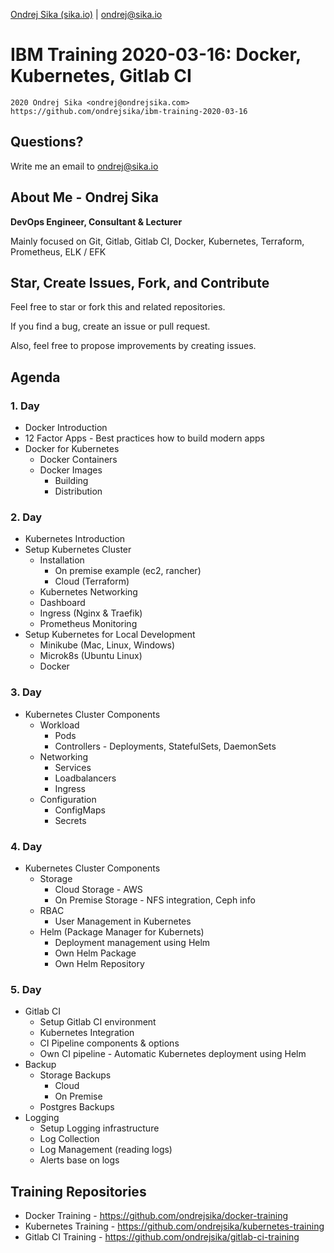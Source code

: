 [Ondrej Sika (sika.io)](https://sika.io) | <ondrej@sika.io>

# IBM Training 2020-03-16: Docker, Kubernetes, Gitlab CI

    2020 Ondrej Sika <ondrej@ondrejsika.com>
    https://github.com/ondrejsika/ibm-training-2020-03-16


## Questions?

Write me an email to <ondrej@sika.io>


## About Me - Ondrej Sika

__DevOps Engineer, Consultant & Lecturer__

Mainly focused on Git, Gitlab, Gitlab CI, Docker, Kubernetes, Terraform, Prometheus, ELK / EFK

## Star, Create Issues, Fork, and Contribute

Feel free to star or fork this and related repositories.

If you find a bug, create an issue or pull request.

Also, feel free to propose improvements by creating issues.


## Agenda

### 1. Day

- Docker Introduction
- 12 Factor Apps - Best practices how to build modern apps
- Docker for Kubernetes
  - Docker Containers
  - Docker Images
      - Building
      - Distribution


### 2. Day

- Kubernetes Introduction
- Setup Kubernetes Cluster
  - Installation
    - On premise example (ec2, rancher)
    - Cloud (Terraform)
  - Kubernetes Networking
  - Dashboard
  - Ingress (Nginx & Traefik)
  - Prometheus Monitoring
- Setup Kubernetes for Local Development
    - Minikube (Mac, Linux, Windows)
    - Microk8s (Ubuntu Linux)
    - Docker


### 3. Day

- Kubernetes Cluster Components
  - Workload
    - Pods
    - Controllers - Deployments, StatefulSets, DaemonSets
  - Networking
    - Services
    - Loadbalancers
    - Ingress
  - Configuration
    - ConfigMaps
    - Secrets


### 4. Day

- Kubernetes Cluster Components
  - Storage
    - Cloud Storage - AWS
    - On Premise Storage - NFS integration, Ceph info
  - RBAC
    - User Management in Kubernetes
  - Helm (Package Manager for Kubernets)
    - Deployment management using Helm
    - Own Helm Package
    - Own Helm Repository


### 5. Day

- Gitlab CI
  - Setup Gitlab CI environment
  - Kubernetes Integration
  - CI Pipeline components & options
  - Own CI pipeline - Automatic Kubernetes deployment using Helm
- Backup
  - Storage Backups
    - Cloud
    - On Premise
  - Postgres Backups
- Logging
  - Setup Logging infrastructure
  - Log Collection
  - Log Management (reading logs)
  - Alerts base on logs

## Training Repositories

- Docker Training - https://github.com/ondrejsika/docker-training
- Kubernetes Training - https://github.com/ondrejsika/kubernetes-training
- Gitlab CI Training - https://github.com/ondrejsika/gitlab-ci-training
